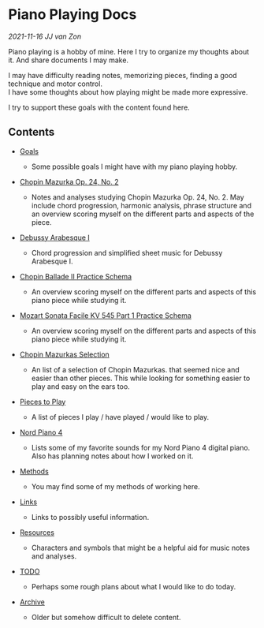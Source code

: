 Piano Playing Docs
==================

*2021-11-16 JJ van Zon*

Piano playing is a hobby of mine. Here I try to organize my thoughts about it. And share documents I may make.

I may have difficulty reading notes, memorizing pieces, finding a good technique and motor control.  
I have some thoughts about how playing might be made more expressive.  

I try to support these goals with the content found here.  

Contents
--------

- [Goals](goals.md)

    - Some possible goals I might have with my piano playing hobby.

- [Chopin Mazurka Op. 24, No. 2](chopin-mazurka-op-24-no-2)

    - Notes and analyses studying Chopin Mazurka Op. 24, No. 2. May include chord progression, harmonic analysis, phrase structure and an overview scoring myself on the different parts and aspects of the piece.

- [Debussy Arabesque I](debussy-arabesque-1)

    - Chord progression and simplified sheet music for Debussy Arabesque I.

- [Chopin Ballade II Practice Schema](chopin-ballade-2-practice-schema.md)

    - An overview scoring myself on the different parts and aspects of this piano piece while studying it.

- [Mozart Sonata Facile KV 545 Part 1 Practice Schema](mozart-sonata-facile-part-1-practice-schema.md)

    - An overview scoring myself on the different parts and aspects of this piano piece while studying it.

- [Chopin Mazurkas Selection](chopin-mazurka-selection.md)

    - An list of a selection of Chopin Mazurkas. that seemed nice and easier than other pieces. This while looking for something easier to play and easy on the ears too.

- [Pieces to Play](pieces-to-play.md)

    - A list of pieces I play / have played / would like to play.

- [Nord Piano 4](nord-piano-4)

    - Lists some of my favorite sounds for my Nord Piano 4 digital piano. Also has planning notes about how I worked on it.

- [Methods](methods)

    - You may find some of my methods of working here.

- [Links](links.md)

    - Links to possibly useful information.

- [Resources](resources)

    - Characters and symbols that might be a helpful aid for music notes and analyses.

- [TODO](todo.md)

    - Perhaps some rough plans about what I would like to do today.

- [Archive](archive)

    - Older but somehow difficult to delete content.